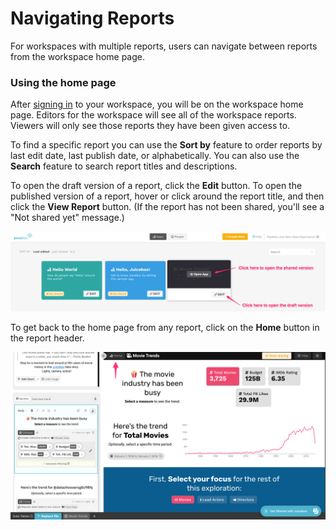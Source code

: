 # Navigating Reports

For workspaces with multiple reports, users can navigate between reports from the workspace home page.

### Using the home page

After [signing in](signing-in.md) to your workspace, you will be on the workspace home page. Editors for the workspace will see all of the workspace reports. Viewers will only see those reports they have been given access to.

To find a specific report you can use the **Sort by** feature to order reports by last edit date, last publish date, or alphabetically. You can also use the **Search** feature to search report titles and descriptions.&#x20;

To open the draft version of a report, click the **Edit** button. To open the published version of a report, hover or click around the report title, and then click the **View Report** button. (If the report has not been shared, you'll see a "Not shared yet" message.) &#x20;

![Open the draft or shared version of a report from the home page](<../.gitbook/assets/image (266).png>)

To get back to the home page from any report, click on the **Home** button in the report header.

![Click the Home button to return to the workspace home page](<../.gitbook/assets/image (313).png>)
